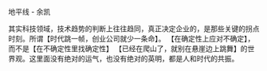 地平线 - 余凯

其实科技领域，技术趋势的判断上往往趋同，真正决定企业的，是那些关键的拐点时刻。所谓【时代跳一帧，创业公司就少一条命】。
【在确定性上应对不确定】，而不是【在不确定性里找确定性】
【已经在爬山了，就别在悬崖边上跳舞】的世界观。这里面没有绝对的运气，也没有绝对的英明，都是人和时代的共振。
